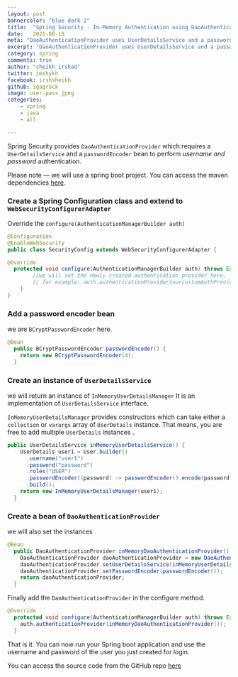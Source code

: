 ```yaml
---
layout: post
bannercolor: "blue dark-2"
title:  "Spring Security - In-Memory Authentication using DaoAuthenticationProvider"
date:   2021-08-18
meta: "DaoAuthenticationProvider uses UserDetailsService and a password encoder to authentication username password based authentication"
excerpt: "DaoAuthenticationProvider uses UserDetailsService and a password encoder to authentication username password based authentication"
category: spring
comments: true
author: "sheikh irshad"
twitter: imshykh
facebook: irshsheikh
github: igagrock
image: user-pass.jpeg
categories:
    - spring
    - java
    - all

---
```


Spring Security provides `DaoAuthenticationProvider` which requires a `UserDetailsService` and a `passwordEncoder` bean to perform *username and password* authentication.

Please note — we will use a spring boot project. You can access the maven dependencies [here](https://github.com/initgrep-post-demos/nauth/blob/auth-providers/pom.xml).

### Create a Spring Configuration class and extend to `WebSecurityConfigurerAdapter`

Override the `configure(AuthenticationManagerBuilder auth)`

```java
@Configuration
@EnableWebSecurity
public class SecurityConfig extends WebSecurityConfigurerAdapter {

@Override
  protected void configure(AuthenticationManagerBuilder auth) throws Exception {
		//we will set the newly created authentication provider here.
		// for example: auth.authenticationProvider(ourcustomAuthProviderInstance)
	}
}
```

### Add a password encoder bean

we are `BCryptPasswordEncoder` here.

```java
@Bean
  public BCryptPasswordEncoder passwordEncoder() {
    return new BCryptPasswordEncoder(4);
  }
```

### Create an instance of `UserDetailsService`

we will return an instance of `InMemoryUserDetailsManager` It is an implementation of `UserDetailsService` interface.

`InMemoryUserDetailsManager`  provides constructors which can take either a `collection` or `varargs` array of `UserDetails` instance. That means, you are free to add multiple `UserDetails` instances .

```java
public UserDetailsService inMemoryUserDetailsService() {
    UserDetails user1 = User.builder()
      .username("user1")
      .password("password")
      .roles("USER")
      .passwordEncoder((password) -> passwordEncoder().encode(password))
      .build();
    return new InMemoryUserDetailsManager(user1);
  }
```

### Create a bean of `DaoAuthenticationProvider`

we will also set the instances 

```java
@Bean
  public DaoAuthenticationProvider inMemoryDaoAuthenticationProvider() {
    DaoAuthenticationProvider daoAuthenticationProvider = new DaoAuthenticationProvider();
    daoAuthenticationProvider.setUserDetailsService(inMemoryUserDetailsService());
    daoAuthenticationProvider.setPasswordEncoder(passwordEncoder());
    return daoAuthenticationProvider;
  }

```

Finally add the `DaoAuthenticationProvider` in the configure method.

```java
@Override
  protected void configure(AuthenticationManagerBuilder auth) throws Exception {
    auth.authenticationProvider(inMemoryDaoAuthenticationProvider());
  }
```

That is it. You can now run your Spring boot application and use the username and password of the user you just created for login.

You can access the source code from the GitHub repo [here](https://github.com/initgrep-post-demos/nauth/blob/auth-providers/src/main/java/com/initgrep/apps/nauth/config/SecurityConfig.java)